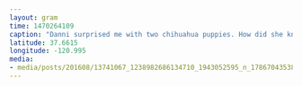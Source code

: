```yaml
---
layout: gram
time: 1470264109
caption: "Danni surprised me with two chihuahua puppies. How did she know?!"
latitude: 37.6615
longitude: -120.995
media:
- media/posts/201608/13741067_1238982686134710_1943052595_n_17867043538012569.jpg
---
```

